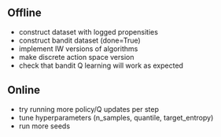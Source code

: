 ## Offline
- construct dataset with logged propensities
- construct bandit dataset (done=True)
- implement IW versions of algorithms
- make discrete action space version
- check that bandit Q learning will work as expected



## Online
- try running more policy/Q updates per step
- tune hyperparameters (n_samples, quantile, target_entropy) 
- run more seeds